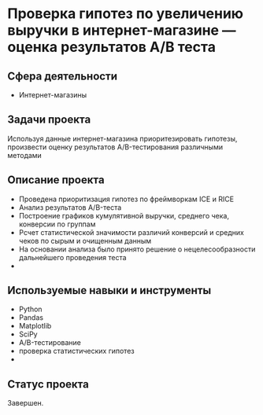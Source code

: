 # Проверка гипотез по увеличению выручки в интернет-магазине — оценка результатов A/B теста

## Сфера деятельности
* Интернет-магазины

## Задачи проекта
Используя данные интернет-магазина приоритезировать гипотезы, произвести оценку результатов A/B-тестирования различными методами

## Описание проекта
* Проведена приоритизация гипотез по фреймворкам ICE и RICE
* Анализ результатов A/B-теста
* Построение графиков кумулятивной выручки, среднего чека, конверсии по группам
* Рсчет статистической значимости различий конверсий и средних чеков по сырым и очищенным данным
* На основании анализа было принято решение о нецелесообразности дальнейшего проведения теста
* 
## Используемые навыки и инструменты
* Python
* Pandas
* Matplotlib
* SciPy
* A/B-тестирование
* проверка статистических гипотез
* 
## Статус проекта
Завершен.
